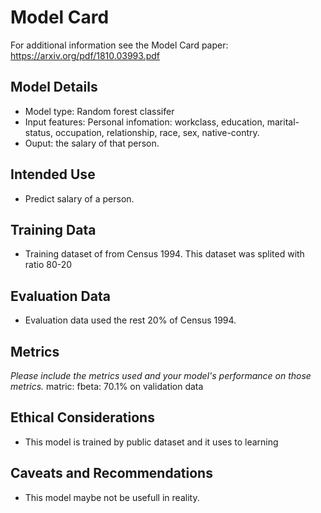 # Model Card

For additional information see the Model Card paper: https://arxiv.org/pdf/1810.03993.pdf

## Model Details
* Model type: Random forest classifer
* Input features: Personal infomation: workclass, education, marital-status, occupation, relationship, race, sex, native-contry.
* Ouput: the salary of that person.
## Intended Use
* Predict salary of a person.
## Training Data
* Training dataset of from Census 1994. This dataset was splited with ratio 80-20 
## Evaluation Data
* Evaluation data used the rest 20% of Census 1994.
## Metrics
_Please include the metrics used and your model's performance on those metrics._
matric: fbeta: 70.1% on validation data
## Ethical Considerations
* This model is trained by public dataset and it uses to learning
## Caveats and Recommendations
* This model maybe not be usefull in reality.